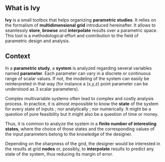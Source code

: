 
## What is Ivy

**Ivy** is a small toolbox that helps organizing **parametric studies**. It relies on the formalism of **multidimensional grid** introduced hereinafter. It allows to seamlessly **store**, **browse** and **interpolate** results over a parametric space. This tool is a methodological effort and contribution to the field of parametric design and analysis.

## Context

In a **parametric study**, a **system** is analyzed regarding several variables named **parameter**. Each parameter can vary in a discrete  or continuous range of scalar values. If not, the modeling of the system can easily be reinterpreted in that way (for instance a (x,y,z) point parameter can be understood as 3 scalar parameters).

Complex multivariable systems often lead to complex and costly analysis process. In practice, it is almost impossible to know the **state** of the system for every state of inputs ; nor analytically ; nor numerically. It might be a question of pure feasibility but it might also be a question of time or money.

Thus, it is common to analyze the system in a **finite number of interesting states**, where the choice of those states and the corresponding values of the input parameters belong to the knowledge of the designer.

Depending on the sharpness of the grid, the designer would be interested in the results at grid **nodes** or, possibly, to **interpolate** results to predict any state of the system, thus reducing its margin of error.
